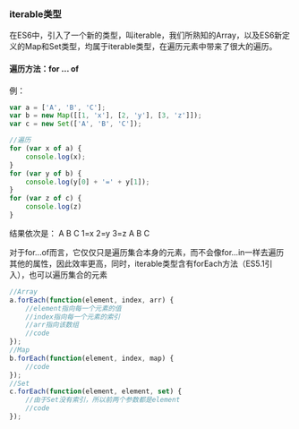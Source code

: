 ### iterable类型

在ES6中，引入了一个新的类型，叫iterable，我们所熟知的Array，以及ES6新定义的Map和Set类型，均属于iterable类型，在遍历元素中带来了很大的遍历。

#### 遍历方法：for ... of

例：
```javascript
var a = ['A', 'B', 'C'];
var b = new Map([[1, 'x'], [2, 'y'], [3, 'z']]);
var c = new Set(['A', 'B', 'C']);

//遍历
for (var x of a) {
    console.log(x);
}
for (var y of b) {
    console.log(y[0] + '=' + y[1]);
}
for (var z of c) {
    console.log(z)
}
```
结果依次是：
A B C 1=x 2=y 3=z A B C

对于for...of而言，它仅仅只是遍历集合本身的元素，而不会像for...in一样去遍历其他的属性，因此效率更高，同时，iterable类型含有forEach方法（ES5.1引入），也可以遍历集合的元素
```javascript
//Array
a.forEach(function(element, index, arr) {
    //element指向每一个元素的值
    //index指向每一个元素的索引
    //arr指向该数组
    //code
});
//Map 
b.forEach(function(element, index, map) {
    //code
});
//Set
c.forEach(function(element, element, set) {
    //由于Set没有索引，所以前两个参数都是element
    //code
});
```